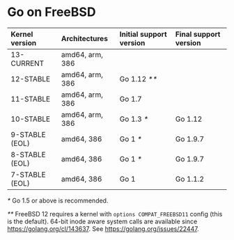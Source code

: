 # Go on FreeBSD

| **Kernel version** | **Architectures** | **Initial support version** | **Final support version** |
|:-------------------|:------------------|:----------------------------|:--------------------------|
| 13-CURRENT         | amd64, arm, 386   |                             |                           |
| 12-STABLE          | amd64, arm, 386   | Go 1.12 _**_                |                           |
| 11-STABLE          | amd64, arm, 386   | Go 1.7                      |                           |
| 10-STABLE          | amd64, arm, 386   | Go 1.3 _*_                  | Go 1.12                   |
| 9-STABLE (EOL)     | amd64, 386        | Go 1 _*_                    | Go 1.9.7                  |
| 8-STABLE (EOL)     | amd64, 386        | Go 1 _*_                    | Go 1.9.7                  |
| 7-STABLE (EOL)     | amd64, 386        | Go 1                        | Go 1.1.2                  |

_*_ Go 1.5 or above is recommended.

_**_ FreeBSD 12 requires a kernel with `options COMPAT_FREEBSD11` config (this is the default). 64-bit inode aware system calls are available since https://golang.org/cl/143637. See https://golang.org/issues/22447.